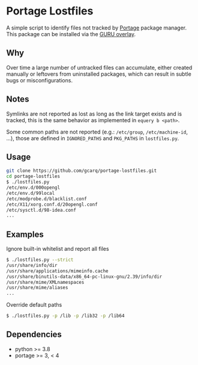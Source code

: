 # Portage Lostfiles
A simple script to identify files not tracked by
[Portage](https://wiki.gentoo.org/wiki/Portage) package manager.
This package can be installed via the [GURU overlay](https://wiki.gentoo.org/wiki/Project:GURU).

## Why
Over time a large number of untracked files can accumulate,
either created manually or leftovers from uninstalled packages,
which can result in subtle bugs or misconfigurations.

## Notes
Symlinks are not reported as lost as long as the link target exists and is tracked,
this is the same behavior as implemented in `equery b <path>`.

Some common paths are not reported (e.g.: `/etc/group`, `/etc/machine-id`, ...),
those are defined in `IGNORED_PATHS` and `PKG_PATHS` in `lostfiles.py`.

## Usage
```bash
git clone https://github.com/gcarq/portage-lostfiles.git
cd portage-lostfiles
$ ./lostfiles.py
/etc/env.d/000opengl
/etc/env.d/99local
/etc/modprobe.d/blacklist.conf
/etc/X11/xorg.conf.d/20opengl.conf
/etc/sysctl.d/98-idea.conf
...
```

## Examples
Ignore built-in whitelist and report all files
```bash
$ ./lostfiles.py --strict
/usr/share/info/dir
/usr/share/applications/mimeinfo.cache
/usr/share/binutils-data/x86_64-pc-linux-gnu/2.39/info/dir
/usr/share/mime/XMLnamespaces
/usr/share/mime/aliases
...
```

Override default paths
```bash
$ ./lostfiles.py -p /lib -p /lib32 -p /lib64
```

## Dependencies
* python >= 3.8
* portage >= 3, < 4